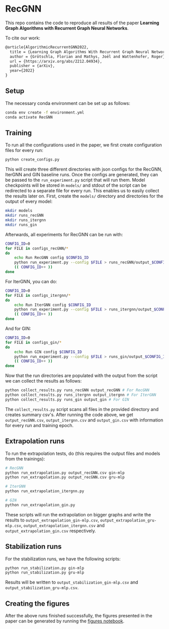 # RecGNN
This repo contains the code to reproduce all results of the paper **Learning Graph Algorithms with Recurrent Graph Neural Networks**.

To cite our work:

```latex
@article{AlgorithmicRecurrentGNN2022,
  title = {Learning Graph Algorithms With Recurrent Graph Neural Networks},
  author = {Grötschla, Florian and Mathys, Joël and Wattenhofer, Roger},
  url = {https://arxiv.org/abs/2212.04934},
  publisher = {arXiv},
  year={2022}
}
```



## Setup
The necessary conda environment can be set up as follows:
```bash
conda env create -f environment.yml
conda activate RecGNN
```
## Training
To run all the configurations used in the paper, we first create configuration files for every run:
```bash
python create_configs.py
```
This will create three different directories with json configs for the RecGNN, IterGNN and GIN baseline runs.
Once the configs are generated, they can be passed to the `run_experiment.py` script that will run them.
Model checkpoints will be stored in `models/` and stdout of the script can be redirected to a separate file for every run.
This enables us to easily collect the results later on.
First, create the `models/` directory and directories for the output of every model:
```bash
mkdir models
mkdir runs_recGNN
mkdir runs_itergnn
mkdir runs_gin
```
Afterwards, all experiments for RecGNN can be run with:
```bash
CONFIG_ID=0
for FILE in configs_recGNN/* 
do 
	echo Run RecGNN config $CONFIG_ID
	python run_experiment.py --config $FILE > runs_recGNN/output_$CONFIG_ID.out 
	(( CONFIG_ID++ ))
done
```
For IterGNN, you can do:
```bash
CONFIG_ID=0
for FILE in configs_itergnn/* 
do 
	echo Run IterGNN config $CONFIG_ID
	python run_experiment.py --config $FILE > runs_itergnn/output_$CONFIG_ID.out 
	(( CONFIG_ID++ ))
done

```
And for GIN:
```bash
CONFIG_ID=0
for FILE in configs_gin/* 
do 
	echo Run GIN config $CONFIG_ID
	python run_experiment.py --config $FILE > runs_gin/output_$CONFIG_ID.out 
	(( CONFIG_ID++ ))
done
```
Now that the run directories are populated with the output from the script we can collect the results as follows:
```bash
python collect_results.py runs_recGNN output_recGNN # For RecGNN
python collect_results.py runs_itergnn output_itergnn # For IterGNN
python collect_results.py runs_gin output_gin # For GIN
```
The `collect_results.py` script scans all files in the provided directory and creates summary csv's. After running the code above, we get `output_recGNN.csv`, `output_itergnn.csv` and `output_gin.csv` with information for every run and training epoch.

## Extrapolation runs
To run the extrapolation tests, do (this requires the output files and models from the trainings):
```bash
# RecGNN
python run_extrapolation.py output_recGNN.csv gin-mlp
python run_extrapolation.py output_recGNN.csv gru-mlp

# IterGNN
python run_extrapolation_itergnn.py

# GIN
python run_extrapolation_gin.py
```
These scripts will run the extrapolation on bigger graphs and write the results to `output_extrapolation_gin-mlp.csv`, `output_extrapolation_gru-mlp.csv`, `output_extrapolation_itergnn.csv` and `output_extrapolation_gin.csv` respectively.

## Stabilization runs
For the stabilization runs, we have the following scripts:
```bash
python run_stabilization.py gin-mlp
python run_stabilization.py gru-mlp
```
Results will be written to `output_stabilization_gin-mlp.csv` and `output_stabilization_gru-mlp.csv`.

## Creating the figures
After the above runs finished successfully, the figures presented in the paper can be generated by running the [figures notebook](Figures.ipynb).

